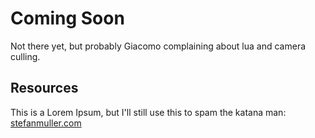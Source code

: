 # Coming Soon
Not there yet, but probably Giacomo complaining about lua and camera culling.

## Resources
This is a Lorem Ipsum, but I'll still use this to spam the katana man:
[stefanmuller.com](https://stefanmuller.com/)